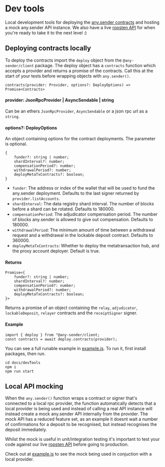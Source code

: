 # Dev tools

Local development tools for deploying the [any.sender contracts](https://github.com/PISAresearch/contracts.any.sender) and hosting a mock any.sender API instance. We also have a live [ropsten API](../addresses.md) for when you're ready to take it to the next level :)

## Deploying contracts locally

To deploy the contracts import the `deploy` object from the `@any-sender/client` package.  The deploy object has a `contracts` function which accepts a provider and returns a promise of the contracts. Call this at the start of your tests before wrapping objects with `any.sender()`.

```
contracts(provider: Provider, options?: DeployOptions) => Promise<Contracts>
```

#### provider: JsonRpcProvider | AsyncSendable | string
Can be an ethers `JsonRpcProvider`, `AsyncSendable` or a json rpc url as a `string`.

#### options?: DeployOptions
An object containing options for the contract deployments. The parameter is optional.
```
{
    funder?: string | number;
    shardInterval?: number;
    compensationPeriod?: number;
    withdrawalPeriod?: number;
    deployMetaTxContracts?: boolean;
}
```

* `funder`: The address or index of the wallet that will be used to fund the any.sender deployment. Defaults to the last signer returned by `provider.listAccounts`.
* `shardInterval`: The data registry shard interval. The number of blocks before a shard can be rotated. Defaults to 180000.
* `compensationPeriod`: The adjudicator compensation period. The number of blocks any.sender is allowed to give out compensation. Defaults to 180000.
* `withdrawalPeriod`: The minimum amount of time between a withdrawal request and a withdrawal in the lockable deposit contract. Defaults to 360000.
* `deployMetaTxContracts`: Whether to deploy the metatransaction hub, and the proxy account deployer. Default is true.

#### Returns
```
Promise<{
    funder?: string | number;
    shardInterval?: number;
    compensationPeriod?: number;
    withdrawalPeriod?: number;
    deployMetaTxContracts?: boolean;
}>
```
Returns a promise of an object containing the `relay`, `adjudicator`, `lockableDeposit`, `relayer` contracts and the `receiptSigner` signer.

#### Example
```
import { deploy } from "@any-sender/client;
const contracts = await deploy.contracts(provider);
```
You can see a full runable example in [example.js](./example.js). To run it, first install packages, then run.
```
cd docs/devTools
npm i
npm run start
```

## Local API mocking
When the `any.sender()` function wraps a contract or signer that's connected to a local rpc provider, the function automatically detects that a local provider is being used and instead of calling a real API instance will instead create a mock any.sender API internally from the provider. The mock API has a reduced feature set, as an example it doesnt wait a number of confirmations for a deposit to be recognised, but instead recognises the deposit immediately. 

Whilst the mock is useful in unit/integration testing it's important to test your code against our live [ropsten API](../addresses.md) before going to production. 

Check out at [example.js](./example.js) to see the mock being used in conjuction with a local provider.
